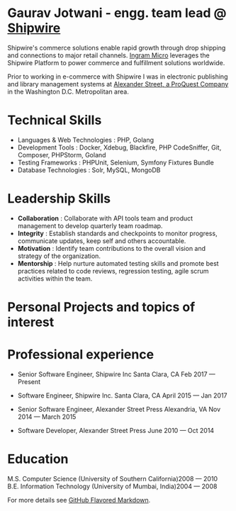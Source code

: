 # Gaurav Jotwani - engg. team lead @ <a href="https://shipwire.com/">Shipwire</a>

Shipwire's commerce solutions enable rapid growth through drop shipping and connections to major retail channels.
<a href="https://www.ingrammicroservices.com/">Ingram Micro</a> leverages the Shipwire Platform to power commerce and fulfillment solutions worldwide.

Prior to working in e-commerce with Shipwire I was in electronic publishing and library management systems at <a href="https://alexanderstreet.com/">Alexander Street, a ProQuest Company</a> in the Washington D.C. Metropolitan area.

# Technical Skills
- Languages & Web Technologies : PHP, Golang
- Development Tools : Docker, Xdebug, Blackfire, PHP CodeSniffer, Git, Composer, PHPStorm, Goland
- Testing Frameworks : PHPUnit, Selenium, Symfony Fixtures Bundle
- Database Technologies : Solr, MySQL, MongoDB

# Leadership Skills
- **Collaboration** : Collaborate with API tools team and product management to develop quarterly team roadmap.
- **Integrity** : Establish standards and checkpoints to monitor progress, communicate updates, keep self and others accountable.
- **Motivation** : Identify team contributions to the overall vision and strategy of the organization.
- **Mentorship** : Help nurture automated testing skills and promote best practices related to code reviews, regression testing, agile scrum activities within the team.

# Personal Projects and topics of interest

# Professional experience
- Senior Software Engineer, Shipwire Inc Santa Clara, CA Feb 2017 — Present
- Software Engineer, Shipwire Inc. Santa Clara, CA April 2015 — Jan 2017

- Senior Software Engineer, Alexander Street Press Alexandria, VA Nov 2014 — March 2015
- Software Developer, Alexander Street Press June 2010 — Oct 2014


# Education
M.S. Computer Science (University of Southern California)2008 — 2010  
B.E. Information Technology (University of Mumbai, India)2004 — 2008

For more details see [GitHub Flavored Markdown](https://guides.github.com/features/mastering-markdown/).

